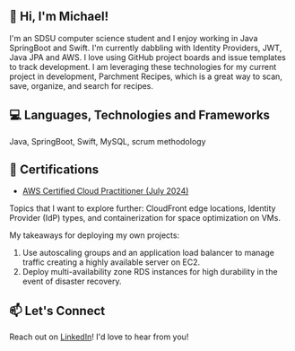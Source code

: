 ## 👋 Hi, I'm Michael!
I'm an SDSU computer science student and I enjoy working in Java SpringBoot and Swift. I'm currently dabbling with Identity Providers, JWT, Java JPA and AWS. I love using GitHub project boards and issue templates to track development. I am leveraging these technologies for my current project in development, Parchment Recipes, which is a great way to scan, save, organize, and search for recipes.

## 💻 Languages, Technologies and Frameworks
Java, SpringBoot, Swift, MySQL, scrum methodology

## 📜 Certifications
* [AWS Certified Cloud Practitioner (July 2024)](https://www.credly.com/badges/9fc5f947-b622-406c-9f00-afb2f9f8dd1d/public_url)

Topics that I want to explore further: CloudFront edge locations, Identity Provider (IdP) types, and containerization for space optimization on VMs.

My takeaways for deploying my own projects:
1. Use autoscaling groups and an application load balancer to manage traffic creating a highly available server on EC2.
2. Deploy multi-availability zone RDS instances for high durability in the event of disaster recovery.

## 📫 Let's Connect
Reach out on [LinkedIn](https://www.linkedin.com/in/michael-hayes-cs/)! I'd love to hear from you!


<!--
**mhayescs19/mhayescs19** is a ✨ _special_ ✨ repository because its `README.md` (this file) appears on your GitHub profile.

Here are some ideas to get you started:

- 🔭 I’m currently working on ...
- 🌱 I’m currently learning ...
- 👯 I’m looking to collaborate on ...
- 🤔 I’m looking for help with ...
- 💬 Ask me about ...
- 📫 How to reach me: ...
- 😄 Pronouns: ...
- ⚡ Fun fact: ...
-->
